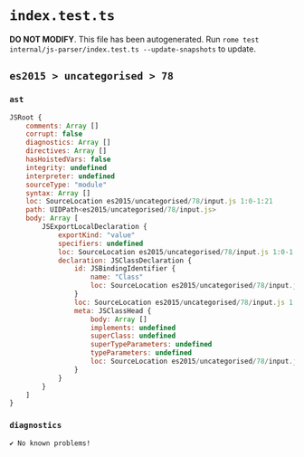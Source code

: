 # `index.test.ts`

**DO NOT MODIFY**. This file has been autogenerated. Run `rome test internal/js-parser/index.test.ts --update-snapshots` to update.

## `es2015 > uncategorised > 78`

### `ast`

```javascript
JSRoot {
	comments: Array []
	corrupt: false
	diagnostics: Array []
	directives: Array []
	hasHoistedVars: false
	integrity: undefined
	interpreter: undefined
	sourceType: "module"
	syntax: Array []
	loc: SourceLocation es2015/uncategorised/78/input.js 1:0-1:21
	path: UIDPath<es2015/uncategorised/78/input.js>
	body: Array [
		JSExportLocalDeclaration {
			exportKind: "value"
			specifiers: undefined
			loc: SourceLocation es2015/uncategorised/78/input.js 1:0-1:21
			declaration: JSClassDeclaration {
				id: JSBindingIdentifier {
					name: "Class"
					loc: SourceLocation es2015/uncategorised/78/input.js 1:13-1:18 (Class)
				}
				loc: SourceLocation es2015/uncategorised/78/input.js 1:7-1:21
				meta: JSClassHead {
					body: Array []
					implements: undefined
					superClass: undefined
					superTypeParameters: undefined
					typeParameters: undefined
					loc: SourceLocation es2015/uncategorised/78/input.js 1:7-1:21
				}
			}
		}
	]
}
```

### `diagnostics`

```
✔ No known problems!

```
